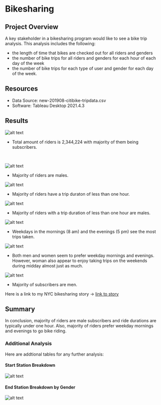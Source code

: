 # Bikesharing

## Project Overview
A key stakeholder in a bikesharing program would like to see a bike trip analysis. This analysis includes the following:
- the length of time that bikes are checked out for all riders and genders
- the number of bike trips for all riders and genders for each hour of each day of the week
- the number of bike trips for each type of user and gender for each day of the week.

## Resources
- Data Source: new-201908-citibike-tripdata.csv
- Software: Tableau Desktop 2021.4.3

## Results
![alt text](https://github.com/thehatch4815162342/bikesharing/blob/main/Images/customer_breakdown.png?raw=true)
- Total amount of riders is 2,344,224 with majority of them being subscribers. 

<br />

![alt text](https://github.com/thehatch4815162342/bikesharing/blob/main/Images/gender_breakdown.png?raw=true)
- Majority of riders are males. <br />

![alt text](https://github.com/thehatch4815162342/bikesharing/blob/main/Images/checkout_time_for_users.png?raw=true)
- Majority of riders have a trip duraton of less than one hour. <br />

![alt text](https://github.com/thehatch4815162342/bikesharing/blob/main/Images/checkout_time_by_gender.png?raw=true)
- Majority of riders with a trip duration of less than one hour are males. <br />

![alt text](https://github.com/thehatch4815162342/bikesharing/blob/main/Images/trips_by_gender.png?raw=true)
- Weekdays in the mornings (8 am) and the evenings (5 pm) see the most trips taken. <br />

![alt text](https://github.com/thehatch4815162342/bikesharing/blob/main/Images/trips_by_weekday_for_each_hour.png?raw=true)
- Both men and women seem to prefer weekday mornings and evenings. However, woman also appear to enjoy taking trips on the weekends during midday almost just as much. <br />

![alt text](https://github.com/thehatch4815162342/bikesharing/blob/main/Images/trips_by_gender_by_weekday.png?raw=true)
- Majority of subscribers are men. <br />

Here is a link to my NYC bikesharing story -> [link to story](https://public.tableau.com/app/profile/sierra.dubois/viz/bikesharing_16453883736400/NYCBikesharing?publish=yes)


## Summary
In conclusion, majority of riders are male subscribers and ride durations are typically under one hour. Also, majority of riders prefer weekday mornings and evenings to go bike riding.

### Additional Analysis
Here are addtional tables for any further analysis:

#### Start Station Breakdown
![alt text](https://github.com/thehatch4815162342/bikesharing/blob/main/Images/start_station_breakdown.png?raw=true)

#### End Station Breakdown by Gender
![alt text](https://github.com/thehatch4815162342/bikesharing/blob/main/Images/end_station_breakdown_by_gender.png?raw=true)

